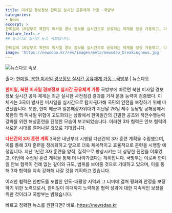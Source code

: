 ```yaml
---
title: 미사일 경보정보 한미일 실시간 공유체계 가동  국방부
categories:
- News
excerpt: >
한미일이 19일부로 북한의 미사일 경보 정보를 실시간으로 공유하는 체계를 정상 가동하고, 다년간의 3자 훈련…
feature_text: >
## 뉴스다오 실시간 뉴스 속보입니다.

한미일이 19일부로 북한의 미사일 경보 정보를 실시간으로 공유하는 체계를 정상 가동하고, 다년간의 3자 훈련…
image: 'https://newsdao.kr/res/images/meta/newsdao_breakingnews.jpg'
---
```


![뉴스다오 속보](https://newsdao.kr/res/images/meta/newsdao_breakingnews.jpg)

<p>출처: <a href="https://newsdao.kr/2837" rel="dofollow">한미일, 북한 미사일 경보정보 실시간 공유체계 가동 - 국방부</a> | 뉴스다오</p>

<b><span style="color: #ee2323;">한미일, 북한 미사일 경보정보 실시간 공유체계 가동</span></b>
국방부에 따르면 북한 미사일 경보 정보 실시간 공유 체계는 최근 실시한 사전점검 결과를 거쳐 운용 능력이 검증됐다. 이 체계는 3국이 발사한 미사일을 실시간으로 탐지·평가해 국민의 안전을 보장하기 위해 마련됐습니다. 또한, 한미 해군과 일본해상자위대가 지난달 26일 제주 동남방 공해상에서 북한의 핵·미사일 위협이 고도화되는 상황에서 한미일간의 긴밀한 공조와 작전수행능력 강화를 위한 해상훈련을 진행한 모습이 보고되었습니다. 이러한 3자 협력은 안보 협력의 새로운 시대를 열어나갈 것으로 기대됩니다.

<b><span style="color: #ee2323;">다년간의 3자 훈련 계획</span></b>
3국은 내년부터 시행될 다년간의 3자 훈련 계획을 수립했으며, 이를 통해 3자 훈련을 정례화하고 앞으로 더욱 체계적이고 효율적으로 훈련을 시행할 예정입니다. 지난 1년간 3자 훈련을 양적, 질적으로 향상시키는 데 상당한 진전을 이루었고, 이번에 수립된 훈련 계획을 통해 더 나아가겠다는 계획입니다. 국방부는 이로써 한미일 안보 협력이 전례 없는 깊이와 규모, 범위를 보여줄 것으로 기대하고 있으며, 이를 통해 3자 협력을 지속 강화해 나갈 것을 계획하고 있습니다.

이러한 협력은 한반도를 포함한 인도-태평양 지역과 그 너머에 걸쳐 평화와 안정을 보장하기 위한 노력으로서, 한미일이 이때까지 노력해온 협력 성과에 대한 지속적인 보장을 위한 것이라고 국방부는 밝혔습니다. 

빠르고 정확한 뉴스를 원한다면? 바로, <a href="https://newsdao.kr" rel="dofollow">https://newsdao.kr</a>


    
